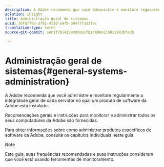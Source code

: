 ```yaml
---
description: A Adobe recomenda que você administre e monitore regularmente a integridade geral de cada servidor no qual um produto de software da Adobe está instalado.
solution: Insight
title: Administração geral de sistemas
uuid: 36f87f65-3791-41fd-a4fb-b94f7fa32fac
translation-type: tm+mt
source-git-commit: aec1f7b14198cdde91f61d490a235022943bfedb

---
```



# Administração geral de sistemas{#general-systems-administration}

A Adobe recomenda que você administre e monitore regularmente a integridade geral de cada servidor no qual um produto de software da Adobe está instalado.

Recomendações gerais e instruções para monitorar e administrar todos os seus computadores da Adobe são fornecidas.

Para obter informações sobre como administrar produtos específicos de software da Adobe, consulte os capítulos individuais neste guia.

>[!NOTE]
>
>Este guia, suas frequências recomendadas e suas instruções consideram que você está usando ferramentas de monitoramento.

